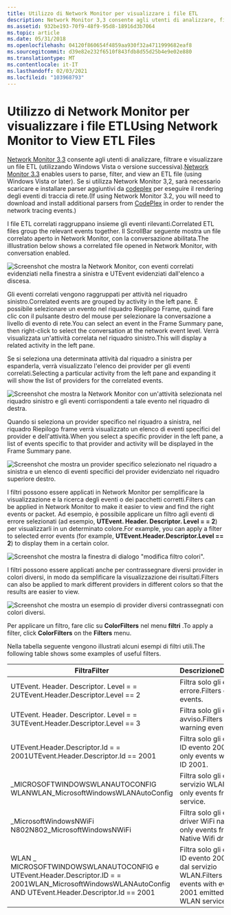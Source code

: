 ```yaml
---
title: Utilizzo di Network Monitor per visualizzare i file ETL
description: Network Monitor 3,3 consente agli utenti di analizzare, filtrare e visualizzare un file ETL (utilizzando Windows Vista o versione successiva).
ms.assetid: 932be193-70f9-48f9-95d8-18916d3b7064
ms.topic: article
ms.date: 05/31/2018
ms.openlocfilehash: 04120f860654f4859aa930f32a4711999682eaf8
ms.sourcegitcommit: d39e82e232f6510f843fdb8d55d25b4e9e02e880
ms.translationtype: MT
ms.contentlocale: it-IT
ms.lasthandoff: 02/03/2021
ms.locfileid: "103968793"
---
```

# <a name="using-network-monitor-to-view-etl-files"></a><span data-ttu-id="b489d-103">Utilizzo di Network Monitor per visualizzare i file ETL</span><span class="sxs-lookup"><span data-stu-id="b489d-103">Using Network Monitor to View ETL Files</span></span>

<span data-ttu-id="b489d-104">[Network Monitor 3,3](https://connect.microsoft.com/site/sitehome.aspx?SiteID=216) consente agli utenti di analizzare, filtrare e visualizzare un file ETL (utilizzando Windows Vista o versione successiva).</span><span class="sxs-lookup"><span data-stu-id="b489d-104">[Network Monitor 3.3](https://connect.microsoft.com/site/sitehome.aspx?SiteID=216) enables users to parse, filter, and view an ETL file (using Windows Vista or later).</span></span> <span data-ttu-id="b489d-105">Se si utilizza Network Monitor 3,2, sarà necessario scaricare e installare parser aggiuntivi da [codeplex](https://www.codeplex.com/NMParsers) per eseguire il rendering degli eventi di traccia di rete.</span><span class="sxs-lookup"><span data-stu-id="b489d-105">(If using Network Monitor 3.2, you will need to download and install additional parsers from [CodePlex](https://www.codeplex.com/NMParsers) in order to render the network tracing events.)</span></span>

<span data-ttu-id="b489d-106">I file ETL correlati raggruppano insieme gli eventi rilevanti.</span><span class="sxs-lookup"><span data-stu-id="b489d-106">Correlated ETL files group the relevant events together.</span></span> <span data-ttu-id="b489d-107">Il ScrollBar seguente mostra un file correlato aperto in Network Monitor, con la conversazione abilitata.</span><span class="sxs-lookup"><span data-stu-id="b489d-107">The illlustration below shows a correlated file opened in Network Monitor, with conversation enabled.</span></span>

![Screenshot che mostra la Network Monitor, con eventi correlati evidenziati nella finestra a sinistra e UTEvent evidenziati dall'elenco a discesa.](images/ut-netmon1.png)

<span data-ttu-id="b489d-109">Gli eventi correlati vengono raggruppati per attività nel riquadro sinistro.</span><span class="sxs-lookup"><span data-stu-id="b489d-109">Correlated events are grouped by activity in the left pane.</span></span> <span data-ttu-id="b489d-110">È possibile selezionare un evento nel riquadro Riepilogo Frame, quindi fare clic con il pulsante destro del mouse per selezionare la conversazione a livello di evento di rete.</span><span class="sxs-lookup"><span data-stu-id="b489d-110">You can select an event in the Frame Summary pane, then right-click to select the conversation at the network event level.</span></span> <span data-ttu-id="b489d-111">Verrà visualizzata un'attività correlata nel riquadro sinistro.</span><span class="sxs-lookup"><span data-stu-id="b489d-111">This will display a related activity in the left pane.</span></span>

<span data-ttu-id="b489d-112">Se si seleziona una determinata attività dal riquadro a sinistra per espanderla, verrà visualizzato l'elenco dei provider per gli eventi correlati.</span><span class="sxs-lookup"><span data-stu-id="b489d-112">Selecting a particular activity from the left pane and expanding it will show the list of providers for the correlated events.</span></span>

![Screenshot che mostra la Network Monitor con un'attività selezionata nel riquadro sinistro e gli eventi corrispondenti a tale evento nel riquadro di destra.](images/ut-netmon2.png)

<span data-ttu-id="b489d-114">Quando si seleziona un provider specifico nel riquadro a sinistra, nel riquadro Riepilogo frame verrà visualizzato un elenco di eventi specifici del provider e dell'attività.</span><span class="sxs-lookup"><span data-stu-id="b489d-114">When you select a specific provider in the left pane, a list of events specific to that provider and activity will be displayed in the Frame Summary pane.</span></span>

![Screenshot che mostra un provider specifico selezionato nel riquadro a sinistra e un elenco di eventi specifici del provider evidenziato nel riquadro superiore destro.](images/ut-netmon3.png)

<span data-ttu-id="b489d-116">I filtri possono essere applicati in Network Monitor per semplificare la visualizzazione e la ricerca degli eventi o dei pacchetti corretti.</span><span class="sxs-lookup"><span data-stu-id="b489d-116">Filters can be applied in Network Monitor to make it easier to view and find the right events or packet.</span></span> <span data-ttu-id="b489d-117">Ad esempio, è possibile applicare un filtro agli eventi di errore selezionati (ad esempio, **UTEvent. Header. Descriptor. Level = = 2**) per visualizzarli in un determinato colore.</span><span class="sxs-lookup"><span data-stu-id="b489d-117">For example, you can apply a filter to selected error events (for example, **UTEvent.Header.Descriptor.Level == 2**) to display them in a certain color.</span></span>

![Screenshot che mostra la finestra di dialogo "modifica filtro colori".](images/ut-netmon4.png)

<span data-ttu-id="b489d-119">I filtri possono essere applicati anche per contrassegnare diversi provider in colori diversi, in modo da semplificare la visualizzazione dei risultati.</span><span class="sxs-lookup"><span data-stu-id="b489d-119">Filters can also be applied to mark different providers in different colors so that the results are easier to view.</span></span>

![Screenshot che mostra un esempio di provider diversi contrassegnati con colori diversi.](images/ut-netmon5.png)

<span data-ttu-id="b489d-121">Per applicare un filtro, fare clic su **ColorFilters** nel menu **filtri** .</span><span class="sxs-lookup"><span data-stu-id="b489d-121">To apply a filter, click **ColorFilters** on the **Filters** menu.</span></span>

<span data-ttu-id="b489d-122">Nella tabella seguente vengono illustrati alcuni esempi di filtri utili.</span><span class="sxs-lookup"><span data-stu-id="b489d-122">The following table shows some examples of useful filters.</span></span>



| <span data-ttu-id="b489d-123">Filtra</span><span class="sxs-lookup"><span data-stu-id="b489d-123">Filter</span></span>                                                                        | <span data-ttu-id="b489d-124">Descrizione</span><span class="sxs-lookup"><span data-stu-id="b489d-124">Description</span></span>                                                       |
|-------------------------------------------------------------------------------|-------------------------------------------------------------------|
| <span data-ttu-id="b489d-125">UTEvent. Header. Descriptor. Level = = 2</span><span class="sxs-lookup"><span data-stu-id="b489d-125">UTEvent.Header.Descriptor.Level == 2</span></span>                                          | <span data-ttu-id="b489d-126">Filtra solo gli eventi di errore.</span><span class="sxs-lookup"><span data-stu-id="b489d-126">Filters only error events.</span></span>                                        |
| <span data-ttu-id="b489d-127">UTEvent. Header. Descriptor. Level = = 3</span><span class="sxs-lookup"><span data-stu-id="b489d-127">UTEvent.Header.Descriptor.Level == 3</span></span>                                          | <span data-ttu-id="b489d-128">Filtra solo gli eventi di avviso.</span><span class="sxs-lookup"><span data-stu-id="b489d-128">Filters only warning events.</span></span>                                      |
| <span data-ttu-id="b489d-129">UTEvent.Header.Descriptor.Id = = 2001</span><span class="sxs-lookup"><span data-stu-id="b489d-129">UTEvent.Header.Descriptor.Id == 2001</span></span>                                          | <span data-ttu-id="b489d-130">Filtra solo gli eventi con ID evento 2001.</span><span class="sxs-lookup"><span data-stu-id="b489d-130">Filters only events with event ID 2001.</span></span>                           |
| <span data-ttu-id="b489d-131">\_MICROSOFTWINDOWSWLANAUTOCONFIG WLAN</span><span class="sxs-lookup"><span data-stu-id="b489d-131">WLAN\_MicrosoftWindowsWLANAutoConfig</span></span>                                          | <span data-ttu-id="b489d-132">Filtra solo gli eventi del servizio WLAN.</span><span class="sxs-lookup"><span data-stu-id="b489d-132">Filters only events from WLAN service.</span></span>                            |
| <span data-ttu-id="b489d-133">\_MicrosoftWindowsNWiFi N802</span><span class="sxs-lookup"><span data-stu-id="b489d-133">N802\_MicrosoftWindowsNWiFi</span></span>                                                   | <span data-ttu-id="b489d-134">Filtra solo gli eventi dal driver WiFi nativo.</span><span class="sxs-lookup"><span data-stu-id="b489d-134">Filters only events from the Native Wifi driver.</span></span>                  |
| <span data-ttu-id="b489d-135">WLAN \_ MICROSOFTWINDOWSWLANAUTOCONFIG e UTEvent.Header.Descriptor.ID = = 2001</span><span class="sxs-lookup"><span data-stu-id="b489d-135">WLAN\_MicrosoftWindowsWLANAutoConfig AND UTEvent.Header.Descriptor.Id == 2001</span></span> | <span data-ttu-id="b489d-136">Filtra solo gli eventi con ID evento 2001 generati dal servizio WLAN.</span><span class="sxs-lookup"><span data-stu-id="b489d-136">Filters only events with event ID 2001 emitted from WLAN service.</span></span> |



 

 

 




